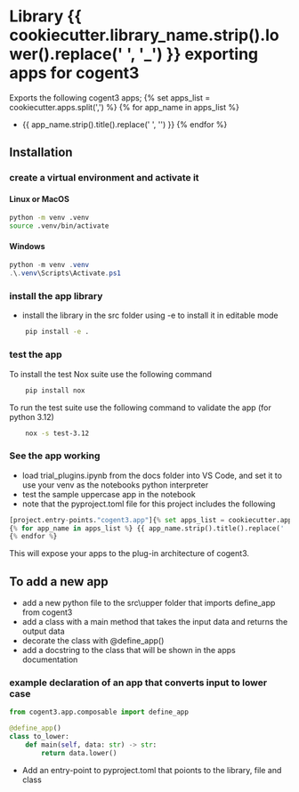 # Library {{ cookiecutter.library_name.strip().lower().replace(' ', '_') }} exporting apps for cogent3

Exports the following cogent3 apps;
{% set apps_list = cookiecutter.apps.split(',') %}
{% for app_name in apps_list %} 
- {{ app_name.strip().title().replace(' ', '') }}
{% endfor %}


## Installation

### create a virtual environment and activate it

#### Linux or MacOS
```bash
python -m venv .venv
source .venv/bin/activate
```

#### Windows
```powershell
python -m venv .venv
.\.venv\Scripts\Activate.ps1
```
### install the app library

- install the library in the src folder using -e to install it in editable mode

```bash
    pip install -e .
```

### test the app

To install the test Nox suite use the following command

```bash
    pip install nox
```

To run the test suite use the following command to validate the app (for python 3.12)

```bash
    nox -s test-3.12 
```

### See the app working

- load trial_plugins.ipynb from the docs folder into VS Code, and set it to use your venv as the notebooks python interpreter
- test the sample uppercase app in the notebook
- note that the pyproject.toml file for this project includes the following

```python
[project.entry-points."cogent3.app"]{% set apps_list = cookiecutter.apps.split(',') %}
{% for app_name in apps_list %} {{ app_name.strip().title().replace(' ', '') }} = {{ cookiecutter.library_name.strip().lower().replace(' ', '_') }}.{{ app_name.strip().lower().replace(' ', '_') }}:{{ app_name.strip().title().replace(' ', '') }}
{% endfor %}
```
This will expose your apps to the plug-in architecture of cogent3.

## To add a new app

- add a new python file to the src\upper folder that imports define_app from cogent3
- add a class with a main method that takes the input data and returns the output data
- decorate the class with @define_app()
- add a docstring to the class that will be shown in the apps documentation

### example declaration of an app that converts input to lower case 
```python 
from cogent3.app.composable import define_app

@define_app()
class to_lower:
    def main(self, data: str) -> str:
        return data.lower()
```
- Add an entry-point to pyproject.toml that poionts to the library, file and class 
